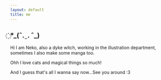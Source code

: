```yaml
---
layout: default
title: me
---
```



## ҉*\_(ˆ. ̫ . ˆ_)


Hi I am Neko, also a dyke witch, working in the illustration department, sometimes I also make some manga too.


Ohh I love cats and magical things so much!


And I guess that's all I wanna say now...See you around :3